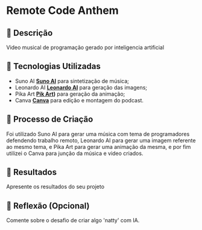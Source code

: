 # Remote Code Anthem

## 📒 Descrição
Video musical de programação gerado por inteligencia artificial

## 🤖 Tecnologias Utilizadas
- Suno AI **[Suno AI](https://suno.com/)** para sintetização de música;
- Leonardo AI **[Leonardo AI](https://app.leonardo.ai/)** para geração das imagens;
- Pika Art **[Pik Art](https://pika.art/))** para geração da animação;
- Canva **[Canva](https://www.canva.com/)** para edição e montagem do podcast.

## 🧐 Processo de Criação
Foi utilizado Suno AI para gerar uma música com tema de programadores defendendo trabalho remoto, Leonardo AI para gerar uma imagem referente ao mesmo tema, e Pika Art para gerar uma animação da mesma, e por fim utilizei o Canva para junção da música e video criados.

## 🚀 Resultados
Apresente os resultados do seu projeto

## 💭 Reflexão (Opcional)
Comente sobre o desafio de criar algo 'natty' com IA.
